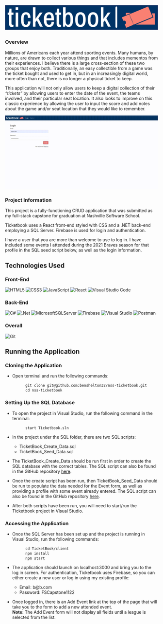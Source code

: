 # <img src="https://github.com/benshelton32/nss-ticketbook/blob/main/TicketBook/client/public/ticketbook-readme-logo.png" alt="Ticketbook" width="1000">

### Overview

Millions of Americans each year attend sporting events. Many humans, by nature, are drawn to collect various things and that includes mementos from their experiences. I believe there is a large cross-section of these two groups that enjoy both. Traditionally, an easy collectible from a game was the ticket bought and used to get in, but in an increasingly digital world, more often than not, there is no longer a physical ticket to keep.

This application will not only allow users to keep a digital collection of their <i>“tickets”</i> by allowing users to enter the date of the event, the teams involved, and their particular seat location. It also looks to improve on this classic experience by allowing the user to input the score and add notes about the game and/or seat location that they would like to remember.

![Event List View GIF](https://github.com/benshelton32/nss-ticketbook/blob/main/TicketBook/client/public/EventListView.gif)

### Project Information

This project is a fully-functioning CRUD application that was submitted as my full-stack capstone for graduation at Nashville Software School.

Ticketbook uses a React front-end styled with CSS and a .NET back-end employing a SQL Server. Firebase is used for login and authentication.

I have a user that you are more than welcome to use to log in. I have included some events I attended during the 2021 Braves season for that profile in the SQL seed script below, as well as the login information.

## Technologies Used

### Front-End

![HTML5](https://img.shields.io/badge/html5-%23E34F26.svg?style=for-the-badge&logo=html5&logoColor=white)
![CSS3](https://img.shields.io/badge/css3-%231572B6.svg?style=for-the-badge&logo=css3&logoColor=white)
![JavaScript](https://img.shields.io/badge/javascript-%23323330.svg?style=for-the-badge&logo=javascript&logoColor=%23F7DF1E)
![React](https://img.shields.io/badge/react-%2320232a.svg?style=for-the-badge&logo=react&logoColor=%2361DAFB)
![Visual Studio Code](https://img.shields.io/badge/Visual%20Studio%20Code-0078d7.svg?style=for-the-badge&logo=visual-studio-code&logoColor=white)

### Back-End

![C#](https://img.shields.io/badge/c%23-%23239120.svg?style=for-the-badge&logo=c-sharp&logoColor=white)
![.Net](https://img.shields.io/badge/.NET-5C2D91?style=for-the-badge&logo=.net&logoColor=white)
![MicrosoftSQLServer](https://img.shields.io/badge/Microsoft%20SQL%20Server-CC2927?style=for-the-badge&logo=microsoft%20sql%20server&logoColor=white)
![Firebase](https://img.shields.io/badge/firebase-%23039BE5.svg?style=for-the-badge&logo=firebase)
![Visual Studio](https://img.shields.io/badge/Visual%20Studio-5C2D91.svg?style=for-the-badge&logo=visual-studio&logoColor=white)
![Postman](https://img.shields.io/badge/Postman-FF6C37?style=for-the-badge&logo=postman&logoColor=white)

### Overall

![Git](https://img.shields.io/badge/git-%23F05033.svg?style=for-the-badge&logo=git&logoColor=white)

## Running the Application

### Cloning the Application

- Open terminal and run the following commands:

            git clone git@github.com:benshelton32/nss-ticketbook.git
            cd nss-ticketbook

### Setting Up the SQL Database

- To open the project in Visual Studio, run the following command in the terminal:

            start Ticketbook.sln

- In the project under the SQL folder, there are two SQL scripts:
  - TicketBook_Create_Data.sql
  - TicketBook_Seed_Data.sql

- The TicketBook_Create_Data should be run first in order to create the SQL database with the correct tables. The SQL script can also be found in the GitHub repository <a href="https://github.com/benshelton32/nss-ticketbook/blob/main/SQL/Ticketbook_Create_Data.sql">here</a>.

- Once the create script has been run, then TicketBook_Seed_Data should be run to populate the data needed for the Event form, as well as providing a profile with some event already entered. The SQL script can also be found in the GitHub repository <a href="https://github.com/benshelton32/nss-ticketbook/blob/main/SQL/TicketBook_Seed_Data.sql">here</a>.

- After both scripts have been run, you will need to start/run the Ticketbook project in Visual Studio.

### Accessing the Application

- Once the SQL Server has been set up and the project is running in Visual Studio, run the following commands:

            cd TicketBook/client
            npm install
            npm start
            
- The application should launch on localhost:3000 and bring you to the log in screen. For authentication, Ticketbook uses Firebase, so you can either create a new user or log in using my existing profile:
  - Email: b@&#65279;b.com
  - Password: FSCapstone1122
  
- Once logged in, there is an Add Event link at the top of the page that will take you to the form to add a new attended event.
</br><strong>Note:</strong> The Add Event form will not display all fields until a league is selected from the list.
